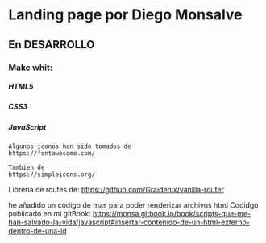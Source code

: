 # Landing page por Diego Monsalve
## En DESARROLLO

### Make whit:
##### HTML5
##### CSS3
##### JavaScript




```
Algunos iconos han sido tomados de
https://fontawesome.com/

Tambien de
https://simpleicons.org/

```


Libreria de routes de:
https://github.com/Graidenix/vanilla-router

he añadido un codigo de mas para poder renderizar archivos html
Codidgo publicado en mi gitBook:
https://monsa.gitbook.io/book/scripts-que-me-han-salvado-la-vida/javascript#insertar-contenido-de-un-html-externo-dentro-de-una-id

